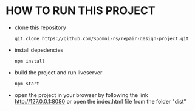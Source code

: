 # HOW TO RUN THIS PROJECT

- clone this repository
  ```
  git clone https://github.com/spomni-rs/repair-design-project.git
  ```

- install depedencies
  ```
  npm install
  ```

- build the project and run liveserver
  ```
  npm start
  ```

- open the project in your browser by following the link http://127.0.0.1:8080 or open the index.html file from the folder "dist"